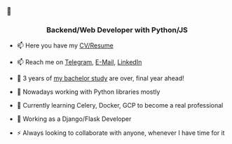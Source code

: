 ### 👋

<!--
**genndy007/genndy007** is a ✨ _special_ ✨ repository because its `README.md` (this file) appears on your GitHub profile.

Here are some ideas to get you started:

- 🔭 I’m currently working on ...
- 🌱 I’m currently learning ...
- 👯 I’m looking to collaborate on ...
- 🤔 I’m looking for help with ...
- 💬 Ask me about ...
- 📫 How to reach me: ...
- 😄 Pronouns: ...
- ⚡ Fun fact: ...
-->


<h3 align="center">Backend/Web Developer with Python/JS</h3>


- 📫 Here you have my [CV/Resume](https://github.com/genndy007/resume/blob/master/CV_Hennadii_Kochev.pdf)

- 📫 Reach me on [Telegram](https://t.me/vimacs), [E-Mail](mailto:kochevgenazp@gmail.com), [LinkedIn](https://www.linkedin.com/in/hennadii-kochev-40364b192/)

- 🤔 3 years of [my bachelor study](https://kpi.ua/ru/fiot) are over, final year ahead!

- 🔭 Nowadays working with Python libraries mostly
- 🌱 Currently learning Celery, Docker, GCP to become a real professional
- 👯 Working as a Django/Flask Developer
- ⚡ Always looking to collaborate with anyone, whenever I have time for it

